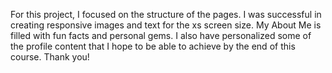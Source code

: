 For this project, I focused on the structure of the pages. I was successful in creating responsive images and text for the xs screen size. My About Me is filled with fun facts and personal gems. I also have personalized some of the profile content that I hope to be able to achieve by the end of this course.   Thank you!